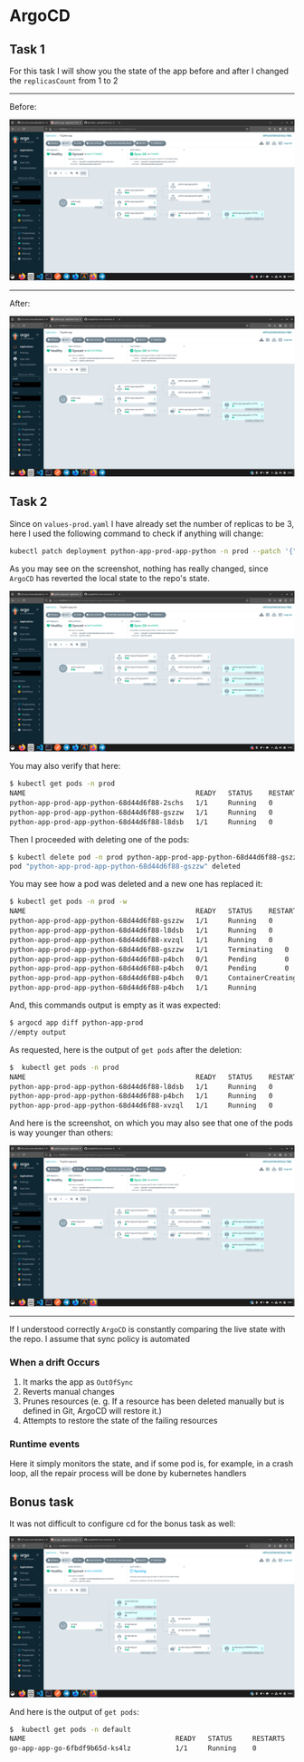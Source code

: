 # ArgoCD

## Task 1

For this task I will show you the state of the app before and after I changed the `replicasCount` from 1 to 2

---

Before:

![task1-before-push](/k8s/media/task1_before_push.png)

---

After:

![task1-after-push](/k8s/media/task1_after_push.png)

## Task 2

Since on `values-prod.yaml` I have already set the number of replicas to be 3, here I used the following command to check if anything will change:

```bash
kubectl patch deployment python-app-prod-app-python -n prod --patch '{"spec":{"replicas": 5}}'
```

As you may see on the screenshot, nothing has really changed, since `ArgoCD` has reverted the local state to the repo's state.

![prod](/k8s/media/prod1.png)

You may also verify that here:

```bash
$ kubectl get pods -n prod
NAME                                          READY   STATUS    RESTARTS   AGE
python-app-prod-app-python-68d44d6f88-2schs   1/1     Running   0          17m
python-app-prod-app-python-68d44d6f88-gszzw   1/1     Running   0          17m
python-app-prod-app-python-68d44d6f88-l8dsb   1/1     Running   0          17m
```

Then I proceeded with deleting one of the pods:

```bash
$ kubectl delete pod -n prod python-app-prod-app-python-68d44d6f88-gszzw
pod "python-app-prod-app-python-68d44d6f88-gszzw" deleted
```

You may see how a pod was deleted and a new one has replaced it:

```bash
$ kubectl get pods -n prod -w
NAME                                          READY   STATUS    RESTARTS   AGE
python-app-prod-app-python-68d44d6f88-gszzw   1/1     Running   0          25m
python-app-prod-app-python-68d44d6f88-l8dsb   1/1     Running   0          25m
python-app-prod-app-python-68d44d6f88-xvzql   1/1     Running   0          4m44s
python-app-prod-app-python-68d44d6f88-gszzw   1/1     Terminating   0          25m
python-app-prod-app-python-68d44d6f88-p4bch   0/1     Pending       0          0s
python-app-prod-app-python-68d44d6f88-p4bch   0/1     Pending       0          1s
python-app-prod-app-python-68d44d6f88-p4bch   0/1     ContainerCreating   0          1s
python-app-prod-app-python-68d44d6f88-p4bch   1/1     Running             0          32s
```

And, this commands output is empty as it was expected:

```bash
$ argocd app diff python-app-prod
//empty output
```

As requested, here is the output of `get pods` after the deletion:

```bash
$  kubectl get pods -n prod
NAME                                          READY   STATUS    RESTARTS   AGE
python-app-prod-app-python-68d44d6f88-l8dsb   1/1     Running   0          27m
python-app-prod-app-python-68d44d6f88-p4bch   1/1     Running   0          2m1s
python-app-prod-app-python-68d44d6f88-xvzql   1/1     Running   0          7m16s
```

And here is the screenshot, on which you may also see that one of the pods is way younger than others:

![prod2](/k8s/media/prod2.png)

---

If I understood correctly `ArgoCD` is constantly comparing the live state with the repo. I assume that sync policy is automated

### When a drift Occurs

1. It marks the app as `OutOfSync`
2. Reverts manual changes
3. Prunes resources (e. g. If a resource has been deleted manually but is defined in Git, ArgoCD will restore it.)
4. Attempts to restore the state of the failing resources

### Runtime events

Here it simply monitors the state, and if some pod is, for example, in a crash loop, all the repair process will be done by kubernetes handlers

## Bonus task

It was not difficult to configure cd for the bonus task as well:

![go](/k8s/media/go.png)

And here is the output of `get pods`:

```bash
$  kubectl get pods -n default
NAME                                     READY   STATUS     RESTARTS      AGE
go-app-app-go-6fbdf9b65d-ks4lz           1/1     Running    0             11m
```
